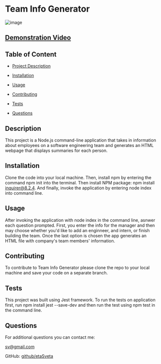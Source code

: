 
  # Team Info Generator
  ![image](https://user-images.githubusercontent.com/109307665/194729536-3f888946-6051-40e1-b97b-03f781c51a59.png)
  
  ## [Demonstration Video](https://drive.google.com/file/d/1hJnHhqgZI5SO3p0hIEij5WWiUrj4y5fY/view)
  ## Table of Content
  - [Project Description](#description)
  - [Installation](#installation)
  - [Usage](#usage)
  
  - [Contributing](#contributing)
  - [Tests](#tests)
  - [Questions](#questions)

  ## Description
  This project is a Node.js command-line application that takes in information about employees on a software engineering team and generates an HTML webpage that displays summaries for each person.

  ## Installation
  Clone the code into your local machine. Then, install npm by entering the command npm init into the terminal. Then install NPM package: npm install inquirer@8.2.4. And finally, invoke the application by entering node index into command line.
  
  ## Usage
  After invoking the application with node index in the command line, asnwer each question prompted. First, you  enter the info for the manager and then may choose whether you'd like to add an enginneer, and intern, or finish building the team. Once the last option is chosen the app generates an HTML file with company's team members' information.

  

  ## Contributing
  To contribute to Team Info Generator please clone the repo to your local machine and save your code on a separate branch. 
  
  ## Tests
  This project was built using Jest framework. To run the tests on application first, run npm install jest --save-dev and then run the test using npm test in the command line.
  
  ## Questions
  For additional questions you can contact me:

  sv@gmail.com

  GitHub: [github/etaSveta](http://github.com/etaSveta)

